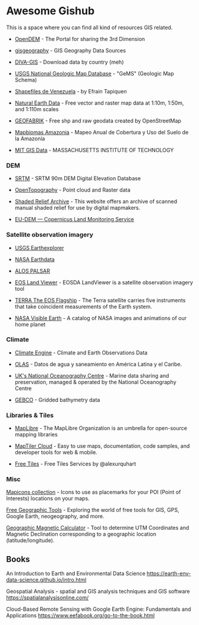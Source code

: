 # Awesome Gishub

This is a space where you can find all kind of resources GIS related.

* [OpenDEM](https://opendem.info/index.html) - The Portal for sharing the 3rd Dimension

*  [gisgeography](https://gisgeography.com/category/data-sources/) - GIS Geography Data Sources

* [DIVA-GIS](https://www.diva-gis.org/gdata) - Download data by country (meh)

* [USGS National Geologic Map Database](https://ngmdb.usgs.gov/Info/standards/GeMS/) - "GeMS" (Geologic Map Schema)

* [Shapefiles de Venezuela](https://tapiquen-sig.jimdofree.com/descargas-gratuitas/venezuela/) - by Efrain Tapiquen 

* [Natural Earth Data](https://www.naturalearthdata.com/downloads/) - Free vector and raster map data at 1:10m, 1:50m, and 1:110m scales

* [GEOFABRIK](https://www.geofabrik.de/data/download.html) - Free shp and raw geodata created by OpenStreetMap

* [Mapbiomas Amazonia](https://plataforma.amazonia.mapbiomas.org/) - Mapeo Anual de Cobertura y Uso del Suelo de la Amazonía
 
* [MIT GIS Data](https://libguides.mit.edu/gis/GISdata) - MASSACHUSETTS INSTITUTE OF TECHNOLOGY


### DEM 

* [SRTM](https://srtm.csi.cgiar.org/) - SRTM 90m DEM Digital Elevation Database 

* [OpenTopography](https://portal.opentopography.org/dataCatalog) - Point cloud and Raster data

* [Shaded Relief Archive](https://www.shadedreliefarchive.com/) - This website offers an archive of scanned manual shaded relief for use by digital mapmakers.

* [EU-DEM — Copernicus Land Monitoring Service](https://land.copernicus.eu/imagery-in-situ/eu-dem) 


### Satellite observation imagery

* [USGS Earthexplorer](https://earthexplorer.usgs.gov/)

* [NASA Earthdata](https://search.earthdata.nasa.gov/search)

* [ALOS PALSAR](https://search.asf.alaska.edu/#/) 

* [EOS Land Viewer](https://eos.com/landviewer) - EOSDA LandViewer is a satellite observation imagery tool 

* [TERRA The EOS Flagship](https://terra.nasa.gov/) - The Terra satellite carries five instruments that take coincident measurements of the Earth system.

* [NASA Visible Earth](https://visibleearth.nasa.gov/view_cat.php?categoryID=1484) - A catalog of NASA images and animations of our home planet


### Climate

* [Climate Engine](https://climateengine.org/) - Climate and Earth Observations Data

* [OLAS](https://www.olasdata.org/es/datasets/) - Datos de agua y saneamiento en América Latina y el Caribe.

* [UK's National Oceanography Centre](https://www.bodc.ac.uk/resources/products/) - Marine data sharing and preservation, managed & operated by the National Oceanography Centre

* [GEBCO](https://www.gebco.net/data_and_products/gridded_bathymetry_data/) - Gridded bathymetry data


### Libraries & Tiles

* [MapLibre](https://maplibre.org/projects/) - The MapLibre Organization is an umbrella for open-source mapping libraries

* [MapTiler Cloud](https://cloud.maptiler.com/maps/) - Easy to use maps, documentation, code samples, and
developer tools for web & mobile.

* [Free Tiles](http://alexurquhart.github.io/free-tiles/) - Free Tiles Services by @alexurquhart


### Misc

[Mapicons collection](https://mapicons.mapsmarker.com/) - Icons to use as placemarks for your POI (Point of Interests) locations on your maps.

[Free Geographic Tools](https://freegeographytools.com/downloads) - Exploring the world of free tools for GIS, GPS, Google Earth, neogeography, and more.

[Geographic Magnetic Calculator](https://geosaber.blogspot.com/2010/01/geographic-magnetic-calculator.html) - Tool to determine UTM Coordinates and Magnetic Declination corresponding to a geographic location (latitude/longitude).


## Books

An Introduction to Earth and Environmental Data Science https://earth-env-data-science.github.io/intro.html

Geospatial Analysis - spatial and GIS analysis techniques and GIS software https://spatialanalysisonline.com/ 

Cloud-Based Remote Sensing with Google Earth Engine: Fundamentals and Applications https://www.eefabook.org/go-to-the-book.html 